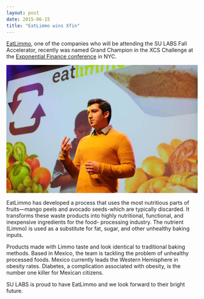 ```yaml
---
layout: post
date: 2015-06-15
title: "EatLimmo wins Xfin"
---
```

[EatLimmo](http://www.eatlimmo.com/), one of the companies who will be attending the SU LABS Fall Accelerator, recently was named Grand Champion in the XCS Challenge at the [Exponential Finance conference](http://exponential.singularityu.org/finance/) in NYC. 

![Eat Limmo at Xfin](/img/blog/2015-06-15.jpg)

<!--break-->

EatLimmo has developed a process that uses the most nutritious parts of fruits—mango peels and avocado seeds-which are typically discarded.  It transforms these waste products into highly nutritional, functional, and inexpensive ingredients for the food- processing industry. The nutrient (Limmo) is used as a substitute for fat, sugar, and other unhealthy baking inputs. 

Products made with Limmo taste and look identical to traditional baking methods. Based in Mexico, the team is tackling the problem of unhealthy processed foods. Mexico currently leads the Western Hemisphere in obesity rates. Diabetes, a complication associated with obesity, is the number one killer for Mexican citizens. 

SU LABS is proud to have EatLimmo and we look forward to their bright future. 
